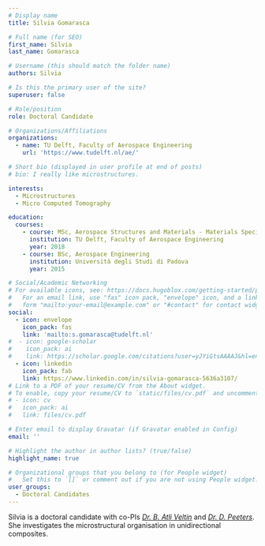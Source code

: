 ```yaml
---
# Display name
title: Silvia Gomarasca

# Full name (for SEO)
first_name: Silvia
last_name: Gomarasca

# Username (this should match the folder name)
authors: Silvia

# Is this the primary user of the site?
superuser: false

# Role/position
role: Doctoral Candidate

# Organizations/Affiliations
organizations:
  - name: TU Delft, Faculty of Aerospace Engineering
    url: 'https://www.tudelft.nl/ae/'

# Short bio (displayed in user profile at end of posts)
# bio: I really like microstructures.

interests:
  - Microstructures
  - Micro Computed Tomography

education:
  courses:
    - course: MSc, Aerospace Structures and Materials - Materials Specialization
      institution: TU Delft, Faculty of Aerospace Engineering
      year: 2018
    - course: BSc, Aerospace Engineering
      institution: Università degli Studi di Padova
      year: 2015

# Social/Academic Networking
# For available icons, see: https://docs.hugoblox.com/getting-started/page-builder/#icons
#   For an email link, use "fas" icon pack, "envelope" icon, and a link in the
#   form "mailto:your-email@example.com" or "#contact" for contact widget.
social:
  - icon: envelope
    icon_pack: fas
    link: 'mailto:s.gomarasca@tudelft.nl'
#  - icon: google-scholar
#    icon_pack: ai
#    link: https://scholar.google.com/citations?user=yJYiGtsAAAAJ&hl=en
  - icon: linkedin
    icon_pack: fab
    link: https://www.linkedin.com/in/silvia-gomarasca-5636a3107/
# Link to a PDF of your resume/CV from the About widget.
# To enable, copy your resume/CV to `static/files/cv.pdf` and uncomment the lines below.
# - icon: cv
#   icon_pack: ai
#   link: files/cv.pdf

# Enter email to display Gravatar (if Gravatar enabled in Config)
email: ''

# Highlight the author in author lists? (true/false)
highlight_name: true

# Organizational groups that you belong to (for People widget)
#   Set this to `[]` or comment out if you are not using People widget.
user_groups:
  - Doctoral Candidates
---
```


 Silvia is a doctoral candidate with co-PIs [*Dr. B. Atli Veltin*](https://www.linkedin.com/in/bilimatliveltin/?originalSubdomain=nl) and [*Dr. D. Peeters*](https://www.linkedin.com/in/daniël-peeters-17601262/?originalSubdomain=nl). She investigates the microstructural organisation in unidirectional composites.
